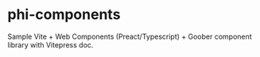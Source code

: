 # phi-components

Sample Vite + Web Components (Preact/Typescript) + Goober component library with Vitepress doc.
